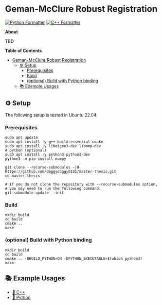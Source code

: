 # Geman-McClure Robust Registration

[![Python Formatter](https://img.shields.io/badge/Python_Formatter-ruff-black?style=flat-square)](https://github.com/astral-sh/ruff)
[![C++ Formatter](https://img.shields.io/badge/C++_Formatter-clang--format_18.1.8-lightblue?style=flat-square)](https://releases.llvm.org/18.1.8/tools/clang/tools/extra/docs/ReleaseNotes.html)


**About**

TBD

**Table of Contents**

- [Geman-McClure Robust Registration](#geman-mcclure-robust-registration)
  - [:gear: Setup](#gear-setup)
    - [Prerequisites](#prerequisites)
    - [Build](#build)
    - [(optional) Build with Python binding](#optional-build-with-python-binding)
  - [:books: Example Usages](#books-example-usages)

## :gear: Setup

The following setup is tested in Ubuntu 22.04.

### Prerequisites
```shell
sudo apt update
sudo apt install -y g++ build-essential cmake
sudo apt install -y libeigen3-dev libomp-dev
# python (optional)
sudo apt install -y python3 python3-dev
python3 -m pip install numpy 

git clone --recurse-submodules -j8 https://github.com/doggydoggy0101/master-thesis.git
cd master-thesis

# If you do not clone the repository with --recurse-submodules option,
# you may need to run the following command.
git submodule update --init
```


### Build

```shell
mkdir build
cd build
cmake .. 
make
```

### (optional) Build with Python binding
```shell
mkdir build
cd build
cmake .. -DBUILD_PYTHON=ON -DPYTHON_EXECUTABLE=$(which python3)
make
```

## :books: Example Usages

- [:croissant: C++](examples/cpp)
- [:snake: Python](examples/python)